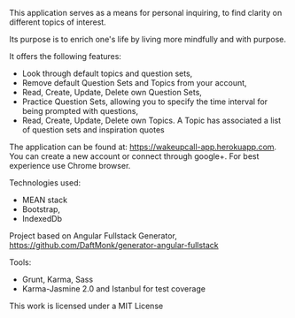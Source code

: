 
This application serves as a means for personal inquiring, to find clarity on different topics of interest. 

Its purpose is to enrich one's life by living more mindfully and with purpose. 

It offers the following features:
- Look through default topics and question sets,
- Remove default Question Sets and Topics from your account,
- Read, Create, Update, Delete own Question Sets,
- Practice Question Sets, allowing you to specify the time interval for being prompted with questions,
- Read, Create, Update, Delete own Topics. A Topic has associated a list of question sets and inspiration quotes

The application can be found at: https://wakeupcall-app.herokuapp.com.
You can create a new account or connect through google+. For best experience use Chrome browser.  

Technologies used: 
- MEAN stack 
- Bootstrap, 
- IndexedDb

Project based on Angular Fullstack Generator, https://github.com/DaftMonk/generator-angular-fullstack

Tools: 
- Grunt, Karma, Sass
- Karma-Jasmine 2.0 and Istanbul for test coverage

This work is licensed under a MIT License

